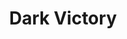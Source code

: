---
title: Dark Victory
year: 1941
opening_date: 1941-01-21
closing_date: 1941-01-24
layout: productions
image:
image_caption:
image_credit:
playbill: 
category: 
Theatre: Theatre Jacksonville
Venue: Little Theatre
cast:
  Miss Jenny: Anna Crocker
  Miss Wainwright: Bernice Klepper
  Josie: Elizabeth Hulett
  Postman: George Spelvin
  Bill Ewing: Hall Harris
  Dr. Parsons: John F. Crocker
  Connie Ewing: Katherine Chaffee
  Michael: Lowell Clucas
  Judith Traherne: Margaret Hunter
  Alden Blaine: Martha Pace Livesay
  Janette Borden: Mildred Carswell
  Dr. Frederick Steele: Raymond C. Winstead
  Leslie Clarke: Richard Hollahan
crew:
  Technical Director: Alex Pillsbury
  Stage Manager: Charles Roberts
  Director: Edward J. Crowley
  Assistant to Director: Eleonor Edwards
  Crew Assistant:
    - Eleonor Edwards
    - Hall Harris
    - Harold Hornbeak
    - Jesse Hoagland
    - John Temple Gilmer
    - Malcolm Hoagland
    - Mildred Carswell
    - Pol Delgado
  Props: Kay Godshalk
orchestra:
external_links:
---